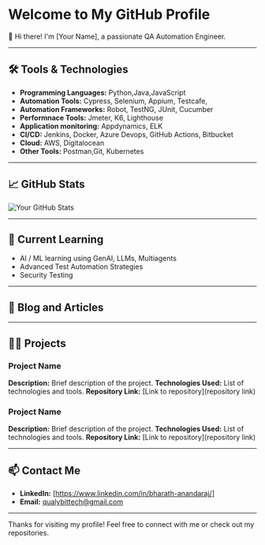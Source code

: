 # Welcome to My GitHub Profile

👋 Hi there! I'm [Your Name], a passionate QA Automation Engineer.

---

## 🛠️ Tools & Technologies

- **Programming Languages:** Python,Java,JavaScript
- **Automation Tools:** Cypress, Selenium, Appium, Testcafe, 
- **Automation Frameworks:** Robot, TestNG, JUnit, Cucumber
- **Performnace Tools:** Jmeter, K6, Lighthouse
- **Application monitoring:** Appdynamics, ELK
- **CI/CD:** Jenkins, Docker, Azure Devops, GitHub Actions, Bitbucket
- **Cloud:** AWS, Digitalocean
- **Other Tools:** Postman,Git, Kubernetes

---

## 📈 GitHub Stats

![Your GitHub Stats](https://github-readme-stats.vercel.app/api?username=yourusername&show_icons=true&theme=radical)

---

## 🌱 Current Learning

- AI / ML learning using GenAI, LLMs, Multiagents
- Advanced Test Automation Strategies
- Security Testing

---

## 📝 Blog and Articles


---

## 👨‍💻 Projects

### Project Name
**Description:** Brief description of the project.
**Technologies Used:** List of technologies and tools.
**Repository Link:** [Link to repository](repository link)

### Project Name
**Description:** Brief description of the project.
**Technologies Used:** List of technologies and tools.
**Repository Link:** [Link to repository](repository link)

---

## 📫 Contact Me

- **LinkedIn:** [https://www.linkedin.com/in/bharath-anandaraj/]
- **Email:** qualybittech@gmail.com

---

Thanks for visiting my profile! Feel free to connect with me or check out my repositories.
